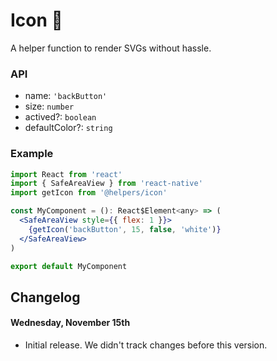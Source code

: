 # Icon 💠

A helper function to render SVGs without hassle.

### API
* name: `'backButton'`
* size: `number`
* actived?: `boolean`
* defaultColor?: `string`

### Example
```jsx
import React from 'react'
import { SafeAreaView } from 'react-native'
import getIcon from '@helpers/icon'

const MyComponent = (): React$Element<any> => (
  <SafeAreaView style={{ flex: 1 }}>
    {getIcon('backButton', 15, false, 'white')}
  </SafeAreaView>
)

export default MyComponent
```

## Changelog
#### Wednesday, November 15th
- Initial release. We didn't track changes before this version.
